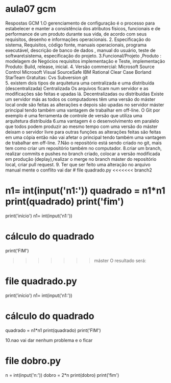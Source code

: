 # aula07 gcm 
Respostas GCM
1.O gerenciamento de configuração é o processo para estabelecer e manter a consistência dos atributos físicos, funcionais e de performance de um produto durante sua vida, de acordo com seus requisitos, desenho e informações operacionais.
2. Especificação do sistema, Requisitos, código fonte, manuais operacionais, programa executável, descrição de banco de dados , manual do usuário, teste de software\sistema, especificação do projeto.
3.Funcional/Projeto ,Produto : modelagem de Negócios requisitos implementação e Teste, implementação
Produto:
Build, release, inicial.
4. Versão commercial:
	Microsoft Source Control
Microsoft Visual SourceSafe
IBM Rational Clear Case
Borland StarTeam
Gratuitas:
Cvs
Subversion
git   
5. existem dois tipos de arquitetura uma centralizada e uma distribuída (descentralizada)
Centralizada 
Os arquivos ficam num servidor e as modificações são feitas e upadas lá.
Decentralizadas ou distribuídas 
Existe um servidor más as todos os computadores têm uma versão do máster local onde são feitas as alterações e depois são upadas no servidor máster principal tendo também uma vantagem de trabalhar em off-line. O Git por exemplo é uma ferramenta de controle de versão que utiliza uma arquitetura distribuída 
6.uma vantagem é o desenvolvimento em paralelo que todos podem produzir ao mesmo tempo com uma versão do máster deixam o servidor livre para outras funções as alterações feitas são feitas em uma cópia então não vai afetar o principal tendo também uma vantagem de trabalhar em off-line. 
7.Não o repositório está sendo criado no git, mais tem como criar um repositório também no computador.
8.criar um branch, realizar commits e pushes no branch criado, colocar a versão modificada em produção (deplay),realizar o merge no branch máster do repositório local, criar pull request.
9. Ter que ser feito uma alteração no arquivo manual mente o conflito vai dar # file quadrado.py
<<<<<<< branch2

n1= int(input('n1:'))
quadrado = n1*n1
print(quadrado)
print('fim')
=======
print('início')
n1= int(input('n1:'))
# cálculo do quadrado
print('FIM')
>>>>>>> máster
 O resultado será:
# file quadrado.py
print('início')
n1= int(input('n1:'))
# cálculo do quadrado
quadrado = n1*n1
print(quadrado)
print('FIM')

10.nao vai dar nenhum problema e o ficar 
   # file dobro.py 
n = int(input('n:')) 
dobro = 2*n 
print(dobro)
print('fim')


